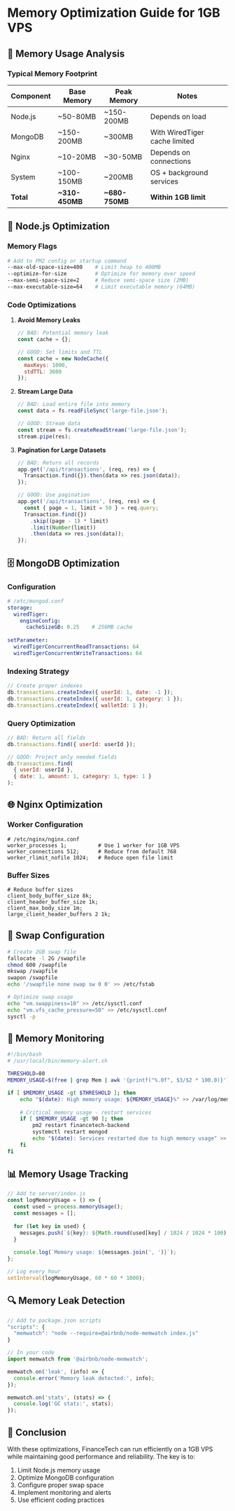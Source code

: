 # Memory Optimization Guide for 1GB VPS

## 🧠 Memory Usage Analysis

### Typical Memory Footprint

| Component | Base Memory | Peak Memory | Notes |
|-----------|-------------|-------------|-------|
| Node.js   | ~50-80MB    | ~150-200MB  | Depends on load |
| MongoDB   | ~150-200MB  | ~300MB      | With WiredTiger cache limited |
| Nginx     | ~10-20MB    | ~30-50MB    | Depends on connections |
| System    | ~100-150MB  | ~200MB      | OS + background services |
| **Total** | **~310-450MB** | **~680-750MB** | **Within 1GB limit** |

## 🔧 Node.js Optimization

### Memory Flags

```bash
# Add to PM2 config or startup command
--max-old-space-size=400    # Limit heap to 400MB
--optimize-for-size         # Optimize for memory over speed
--max-semi-space-size=2     # Reduce semi-space size (2MB)
--max-executable-size=64    # Limit executable memory (64MB)
```

### Code Optimizations

1. **Avoid Memory Leaks**
   ```javascript
   // BAD: Potential memory leak
   const cache = {};
   
   // GOOD: Set limits and TTL
   const cache = new NodeCache({ 
     maxKeys: 1000,
     stdTTL: 3600
   });
   ```

2. **Stream Large Data**
   ```javascript
   // BAD: Load entire file into memory
   const data = fs.readFileSync('large-file.json');
   
   // GOOD: Stream data
   const stream = fs.createReadStream('large-file.json');
   stream.pipe(res);
   ```

3. **Pagination for Large Datasets**
   ```javascript
   // BAD: Return all records
   app.get('/api/transactions', (req, res) => {
     Transaction.find({}).then(data => res.json(data));
   });
   
   // GOOD: Use pagination
   app.get('/api/transactions', (req, res) => {
     const { page = 1, limit = 50 } = req.query;
     Transaction.find({})
       .skip((page - 1) * limit)
       .limit(Number(limit))
       .then(data => res.json(data));
   });
   ```

## 🗄️ MongoDB Optimization

### Configuration

```yaml
# /etc/mongod.conf
storage:
  wiredTiger:
    engineConfig:
      cacheSizeGB: 0.25    # 256MB cache
      
setParameter:
  wiredTigerConcurrentReadTransactions: 64
  wiredTigerConcurrentWriteTransactions: 64
```

### Indexing Strategy

```javascript
// Create proper indexes
db.transactions.createIndex({ userId: 1, date: -1 });
db.transactions.createIndex({ userId: 1, category: 1 });
db.transactions.createIndex({ walletId: 1 });
```

### Query Optimization

```javascript
// BAD: Return all fields
db.transactions.find({ userId: userId });

// GOOD: Project only needed fields
db.transactions.find(
  { userId: userId },
  { date: 1, amount: 1, category: 1, type: 1 }
);
```

## 🌐 Nginx Optimization

### Worker Configuration

```nginx
# /etc/nginx/nginx.conf
worker_processes 1;          # Use 1 worker for 1GB VPS
worker_connections 512;      # Reduce from default 768
worker_rlimit_nofile 1024;   # Reduce open file limit
```

### Buffer Sizes

```nginx
# Reduce buffer sizes
client_body_buffer_size 8k;
client_header_buffer_size 1k;
client_max_body_size 1m;
large_client_header_buffers 2 1k;
```

## 🔄 Swap Configuration

```bash
# Create 2GB swap file
fallocate -l 2G /swapfile
chmod 600 /swapfile
mkswap /swapfile
swapon /swapfile
echo '/swapfile none swap sw 0 0' >> /etc/fstab

# Optimize swap usage
echo "vm.swappiness=10" >> /etc/sysctl.conf
echo "vm.vfs_cache_pressure=50" >> /etc/sysctl.conf
sysctl -p
```

## 🚨 Memory Monitoring

```bash
#!/bin/bash
# /usr/local/bin/memory-alert.sh

THRESHOLD=80
MEMORY_USAGE=$(free | grep Mem | awk '{printf("%.0f", $3/$2 * 100.0)}')

if [ $MEMORY_USAGE -gt $THRESHOLD ]; then
    echo "$(date): High memory usage: ${MEMORY_USAGE}%" >> /var/log/memory-alert.log
    
    # Critical memory usage - restart services
    if [ $MEMORY_USAGE -gt 90 ]; then
        pm2 restart financetech-backend
        systemctl restart mongod
        echo "$(date): Services restarted due to high memory usage" >> /var/log/memory-alert.log
    fi
fi
```

## 📊 Memory Usage Tracking

```javascript
// Add to server/index.js
const logMemoryUsage = () => {
  const used = process.memoryUsage();
  const messages = [];
  
  for (let key in used) {
    messages.push(`${key}: ${Math.round(used[key] / 1024 / 1024 * 100) / 100} MB`);
  }
  
  console.log(`Memory usage: ${messages.join(', ')}`);
};

// Log every hour
setInterval(logMemoryUsage, 60 * 60 * 1000);
```

## 🔍 Memory Leak Detection

```javascript
// Add to package.json scripts
"scripts": {
  "memwatch": "node --require=@airbnb/node-memwatch index.js"
}

// In your code
import memwatch from '@airbnb/node-memwatch';

memwatch.on('leak', (info) => {
  console.error('Memory leak detected:', info);
});

memwatch.on('stats', (stats) => {
  console.log('GC stats:', stats);
});
```

## 🚀 Conclusion

With these optimizations, FinanceTech can run efficiently on a 1GB VPS while maintaining good performance and reliability. The key is to:

1. Limit Node.js memory usage
2. Optimize MongoDB configuration
3. Configure proper swap space
4. Implement monitoring and alerts
5. Use efficient coding practices